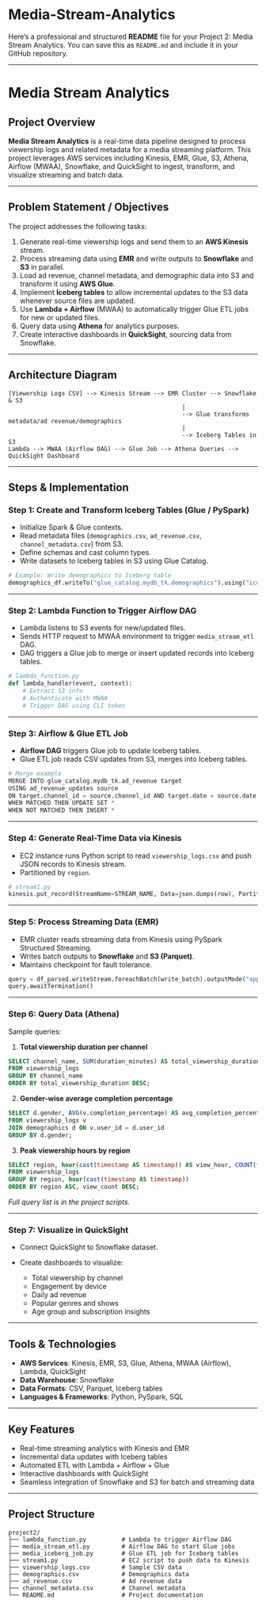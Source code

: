 # Media-Stream-Analytics

Here’s a professional and structured **README** file for your Project 2: Media Stream Analytics. You can save this as `README.md` and include it in your GitHub repository.

---

# Media Stream Analytics

## Project Overview

**Media Stream Analytics** is a real-time data pipeline designed to process viewership logs and related metadata for a media streaming platform. This project leverages AWS services including Kinesis, EMR, Glue, S3, Athena, Airflow (MWAA), Snowflake, and QuickSight to ingest, transform, and visualize streaming and batch data.

---

## Problem Statement / Objectives

The project addresses the following tasks:

1. Generate real-time viewership logs and send them to an **AWS Kinesis** stream.
2. Process streaming data using **EMR** and write outputs to **Snowflake** and **S3** in parallel.
3. Load ad revenue, channel metadata, and demographic data into S3 and transform it using **AWS Glue**.
4. Implement **Iceberg tables** to allow incremental updates to the S3 data whenever source files are updated.
5. Use **Lambda + Airflow** (MWAA) to automatically trigger Glue ETL jobs for new or updated files.
6. Query data using **Athena** for analytics purposes.
7. Create interactive dashboards in **QuickSight**, sourcing data from Snowflake.

---

## Architecture Diagram

```
[Viewership Logs CSV] --> Kinesis Stream --> EMR Cluster --> Snowflake & S3
                                                 |
                                                 --> Glue transforms metadata/ad revenue/demographics
                                                 |
                                                 --> Iceberg Tables in S3
Lambda --> MWAA (Airflow DAG) --> Glue Job --> Athena Queries --> QuickSight Dashboard
```

---

## Steps & Implementation

### Step 1: Create and Transform Iceberg Tables (Glue / PySpark)

* Initialize Spark & Glue contexts.
* Read metadata files (`demographics.csv`, `ad_revenue.csv`, `channel_metadata.csv`) from S3.
* Define schemas and cast column types.
* Write datasets to Iceberg tables in S3 using Glue Catalog.

```python
# Example: Write demographics to Iceberg table
demographics_df.writeTo("glue_catalog.mydb_tk.demographics").using("iceberg").createOrReplace()
```

---

### Step 2: Lambda Function to Trigger Airflow DAG

* Lambda listens to S3 events for new/updated files.
* Sends HTTP request to MWAA environment to trigger `media_stream_etl` DAG.
* DAG triggers a Glue job to merge or insert updated records into Iceberg tables.

```python
# lambda_function.py
def lambda_handler(event, context):
    # Extract S3 info
    # Authenticate with MWAA
    # Trigger DAG using CLI token
```

---

### Step 3: Airflow & Glue ETL Job

* **Airflow DAG** triggers Glue job to update Iceberg tables.
* Glue ETL job reads CSV updates from S3, merges into Iceberg tables.

```python
# Merge example
MERGE INTO glue_catalog.mydb_tk.ad_revenue target
USING ad_revenue_updates source
ON target.channel_id = source.channel_id AND target.date = source.date
WHEN MATCHED THEN UPDATE SET *
WHEN NOT MATCHED THEN INSERT *
```

---

### Step 4: Generate Real-Time Data via Kinesis

* EC2 instance runs Python script to read `viewership_logs.csv` and push JSON records to Kinesis stream.
* Partitioned by `region`.

```python
# stream1.py
kinesis.put_record(StreamName=STREAM_NAME, Data=json.dumps(row), PartitionKey=row["region"])
```

---

### Step 5: Process Streaming Data (EMR)

* EMR cluster reads streaming data from Kinesis using PySpark Structured Streaming.
* Writes batch outputs to **Snowflake** and **S3 (Parquet)**.
* Maintains checkpoint for fault tolerance.

```python
query = df_parsed.writeStream.foreachBatch(write_batch).outputMode("append").start()
query.awaitTermination()
```

---

### Step 6: Query Data (Athena)

Sample queries:

1. **Total viewership duration per channel**

```sql
SELECT channel_name, SUM(duration_minutes) AS total_viewership_duration
FROM viewership_logs
GROUP BY channel_name
ORDER BY total_viewership_duration DESC;
```

2. **Gender-wise average completion percentage**

```sql
SELECT d.gender, AVG(v.completion_percentage) AS avg_completion_percentage
FROM viewership_logs v
JOIN demographics d ON v.user_id = d.user_id
GROUP BY d.gender;
```

3. **Peak viewership hours by region**

```sql
SELECT region, hour(cast(timestamp AS timestamp)) AS view_hour, COUNT(*) AS view_count
FROM viewership_logs
GROUP BY region, hour(cast(timestamp AS timestamp))
ORDER BY region ASC, view_count DESC;
```

*Full query list is in the project scripts.*

---

### Step 7: Visualize in QuickSight

* Connect QuickSight to Snowflake dataset.
* Create dashboards to visualize:

  * Total viewership by channel
  * Engagement by device
  * Daily ad revenue
  * Popular genres and shows
  * Age group and subscription insights

---

## Tools & Technologies

* **AWS Services**: Kinesis, EMR, S3, Glue, Athena, MWAA (Airflow), Lambda, QuickSight
* **Data Warehouse**: Snowflake
* **Data Formats**: CSV, Parquet, Iceberg tables
* **Languages & Frameworks**: Python, PySpark, SQL

---

## Key Features

* Real-time streaming analytics with Kinesis and EMR
* Incremental data updates with Iceberg tables
* Automated ETL with Lambda + Airflow + Glue
* Interactive dashboards with QuickSight
* Seamless integration of Snowflake and S3 for batch and streaming data

---

## Project Structure

```
project2/
├── lambda_function.py          # Lambda to trigger Airflow DAG
├── media_stream_etl.py         # Airflow DAG to start Glue jobs
├── media_iceberg_job.py        # Glue ETL job for Iceberg tables
├── stream1.py                  # EC2 script to push data to Kinesis
├── viewership_logs.csv         # Sample CSV data
├── demographics.csv            # Demographics data
├── ad_revenue.csv              # Ad revenue data
├── channel_metadata.csv        # Channel metadata
└── README.md                   # Project documentation
```


